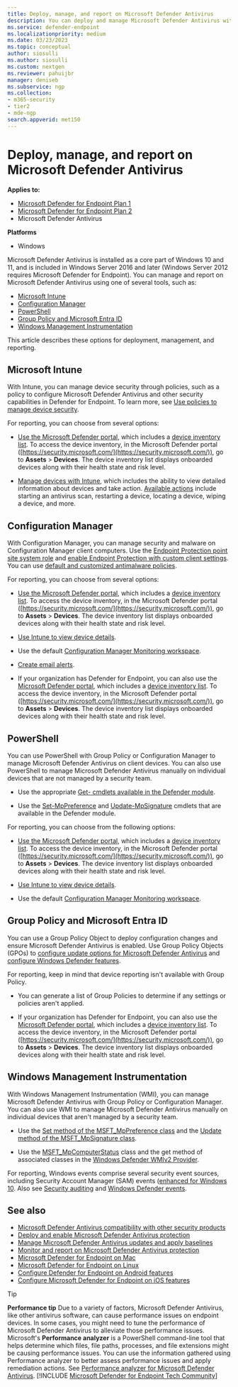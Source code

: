 ```yaml
---
title: Deploy, manage, and report on Microsoft Defender Antivirus
description: You can deploy and manage Microsoft Defender Antivirus with Intune, Microsoft Configuration Manager, Group Policy, PowerShell, or WMI
ms.service: defender-endpoint
ms.localizationpriority: medium
ms.date: 03/23/2023
ms.topic: conceptual
author: siosulli
ms.author: siosulli
ms.custom: nextgen
ms.reviewer: pahuijbr
manager: deniseb
ms.subservice: ngp
ms.collection: 
- m365-security
- tier2
- mde-ngp
search.appverid: met150
---
```


# Deploy, manage, and report on Microsoft Defender Antivirus

**Applies to:**

- [Microsoft Defender for Endpoint Plan 1](https://go.microsoft.com/fwlink/p/?linkid=2154037)
- [Microsoft Defender for Endpoint Plan 2](https://go.microsoft.com/fwlink/p/?linkid=2154037)
- Microsoft Defender Antivirus 

**Platforms**

- Windows

Microsoft Defender Antivirus is installed as a core part of Windows 10 and 11, and is included in Windows Server 2016 and later (Windows Server 2012 requires Microsoft Defender for Endpoint). You can manage and report on Microsoft Defender Antivirus using one of several tools, such as:

- [Microsoft Intune](#microsoft-intune)
- [Configuration Manager](#configuration-manager)
- [PowerShell](#powershell)
- [Group Policy and Microsoft Entra ID](#powershell)
- [Windows Management Instrumentation](#windows-management-instrumentation)

This article describes these options for deployment, management, and reporting.

## Microsoft Intune

With Intune, you can manage device security through policies, such as a policy to configure Microsoft Defender Antivirus and other security capabilities in Defender for Endpoint. To learn more, see [Use policies to manage device security](/mem/intune/protect/endpoint-security#use-policies-to-manage-device-security).

For reporting, you can choose from several options:

- [Use the Microsoft Defender portal](../defender/microsoft-365-defender-portal.md), which includes a [device inventory list](/microsoft-365/security/defender-endpoint/machines-view-overview). To access the device inventory, in the Microsoft Defender portal ([https://security.microsoft.com/](https://security.microsoft.com/)), go to **Assets** > **Devices**. The device inventory list displays onboarded devices along with their health state and risk level.

- [Manage devices with Intune](/mem/intune/remote-actions/device-management), which includes the ability to view detailed information about devices and take action. [Available actions](/mem/intune/remote-actions/device-management#available-device-actions) include starting an antivirus scan, restarting a device, locating a device, wiping a device, and more. 

## Configuration Manager

With Configuration Manager, you can manage security and malware on Configuration Manager client computers. Use the [Endpoint Protection point site system role](/mem/configmgr/protect/deploy-use/endpoint-protection-site-role) and [enable Endpoint Protection with custom client settings](/mem/configmgr/protect/deploy-use/endpoint-protection-configure-client). You can use [default and customized antimalware policies](/microsoft-365/security/office-365-security/anti-malware-policies-configure).

For reporting, you can choose from several options:

- [Use the Microsoft Defender portal](../defender/microsoft-365-defender-portal.md), which includes a [device inventory list](/microsoft-365/security/defender-endpoint/machines-view-overview). To access the device inventory, in the Microsoft Defender portal ([https://security.microsoft.com/](https://security.microsoft.com/)), go to **Assets** > **Devices**. The device inventory list displays onboarded devices along with their health state and risk level.

- [Use Intune to view device details](/mem/intune/remote-actions/device-inventory).

- Use the default [Configuration Manager Monitoring workspace](/mem/configmgr/apps/deploy-use/monitor-applications-from-the-console).

- [Create email alerts](/configmgr/protect/deploy-use/endpoint-configure-alerts).

- If your organization has Defender for Endpoint, you can also use the [Microsoft Defender portal](../defender/microsoft-365-defender-portal.md), which includes a [device inventory list](/microsoft-365/security/defender-endpoint/machines-view-overview). To access the device inventory, in the Microsoft Defender portal ([https://security.microsoft.com/](https://security.microsoft.com/)), go to **Assets** > **Devices**. The device inventory list displays onboarded devices along with their health state and risk level.

## PowerShell

You can use PowerShell with Group Policy or Configuration Manager to manage Microsoft Defender Antivirus on client devices. You can also use PowerShell to manage Microsoft Defender Antivirus manually on individual devices that are not managed by a security team. 

- Use the appropriate [Get- cmdlets available in the Defender module](/powershell/module/defender).

- Use the [Set-MpPreference](/powershell/module/defender/set-mppreference) and [Update-MpSignature](/powershell/module/defender/update-mpsignature) cmdlets that are available in the Defender module.

For reporting, you can choose from the following options:

- [Use the Microsoft Defender portal](../defender/microsoft-365-defender-portal.md), which includes a [device inventory list](/microsoft-365/security/defender-endpoint/machines-view-overview). To access the device inventory, in the Microsoft Defender portal ([https://security.microsoft.com/](https://security.microsoft.com/)), go to **Assets** > **Devices**. The device inventory list displays onboarded devices along with their health state and risk level.

- [Use Intune to view device details](/mem/intune/remote-actions/device-inventory).

- Use the default [Configuration Manager Monitoring workspace](/mem/configmgr/apps/deploy-use/monitor-applications-from-the-console).

<a name='group-policy-and-azure-active-directory'></a>

## Group Policy and Microsoft Entra ID

You can use a Group Policy Object to deploy configuration changes and ensure Microsoft Defender Antivirus is enabled. Use Group Policy Objects (GPOs) to [configure update options for Microsoft Defender Antivirus](/microsoft-365/security/defender-endpoint/manage-protection-update-schedule-microsoft-defender-antivirus) and [configure Windows Defender features](/microsoft-365/security/defender-endpoint/configure-microsoft-defender-antivirus-features).

For reporting, keep in mind that device reporting isn't available with Group Policy. 

- You can generate a list of Group Policies to determine if any settings or policies aren't applied. 

- If your organization has Defender for Endpoint, you can also use the [Microsoft Defender portal](../defender/microsoft-365-defender-portal.md), which includes a [device inventory list](/microsoft-365/security/defender-endpoint/machines-view-overview). To access the device inventory, in the Microsoft Defender portal ([https://security.microsoft.com/](https://security.microsoft.com/)), go to **Assets** > **Devices**. The device inventory list displays onboarded devices along with their health state and risk level.

## Windows Management Instrumentation

With Windows Management Instrumentation (WMI), you can manage Microsoft Defender Antivirus with Group Policy or Configuration Manager. You can also use WMI to manage Microsoft Defender Antivirus manually on individual devices that aren't managed by a security team.

- Use the [Set method of the MSFT_MpPreference class](/previous-versions/windows/desktop/defender/set-msft-mppreference) and the [Update method of the MSFT_MpSignature class](/previous-versions/windows/desktop/defender/update-msft-mpsignature).

- Use the [MSFT_MpComputerStatus](/previous-versions/windows/desktop/defender/msft-mpcomputerstatus) class and the get method of associated classes in the [Windows Defender WMIv2 Provider](/windows/win32/wmisdk/wmi-providers).

For reporting, Windows events comprise several security event sources, including Security Account Manager (SAM) events ([enhanced for Windows 10](/windows/whats-new/whats-new-windows-10-version-1507-and-1511). Also see [Security auditing](/windows/security/threat-protection/auditing/security-auditing-overview) and [Windows Defender events](/microsoft-365/security/defender-endpoint/troubleshoot-microsoft-defender-antivirus/).

## See also

- [Microsoft Defender Antivirus compatibility with other security products](microsoft-defender-antivirus-compatibility.md)
- [Deploy and enable Microsoft Defender Antivirus protection](deploy-microsoft-defender-antivirus.md)
- [Manage Microsoft Defender Antivirus updates and apply baselines](microsoft-defender-antivirus-updates.md)
- [Monitor and report on Microsoft Defender Antivirus protection](report-monitor-microsoft-defender-antivirus.md)
- [Microsoft Defender for Endpoint on Mac](microsoft-defender-endpoint-mac.md)
- [Microsoft Defender for Endpoint on Linux](microsoft-defender-endpoint-linux.md)
- [Configure Defender for Endpoint on Android features](android-configure.md)
- [Configure Microsoft Defender for Endpoint on iOS features](ios-configure-features.md)


> [!TIP]
> **Performance tip** Due to a variety of factors, Microsoft Defender Antivirus, like other antivirus software, can cause performance issues on endpoint devices. In some cases, you might need to tune the performance of Microsoft Defender Antivirus to alleviate those performance issues. Microsoft's **Performance analyzer** is a PowerShell command-line tool that helps determine which files, file paths, processes, and file extensions might be causing performance issues. You can use the information gathered using Performance analyzer to better assess performance issues and apply remediation actions. See [Performance analyzer for Microsoft Defender Antivirus](tune-performance-defender-antivirus.md).
[!INCLUDE [Microsoft Defender for Endpoint Tech Community](../includes/defender-mde-techcommunity.md)]
